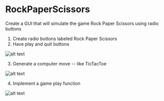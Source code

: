 # RockPaperScissors
Create a GUI that will simulate the game Rock Paper Scissors using radio buttons

1. Create radio buttons labeled Rock Paper Scissors
2. Have play and quit buttons

![alt text](https://github.com/andreaej/RockPaperScissors/blob/master/Screen%20Shot%202020-04-12%20at%2011.09.47%20PM.png)

3. Generate a computer move -- like TicTacToe

![alt text](https://github.com/andreaej/RockPaperScissors/blob/master/Screen%20Shot%202020-04-12%20at%2011.12.11%20PM.png)


4. Implement a game play function

![alt text](https://github.com/andreaej/RockPaperScissors/blob/master/Screen%20Shot%202020-04-12%20at%2011.09.47%20PM.png)


